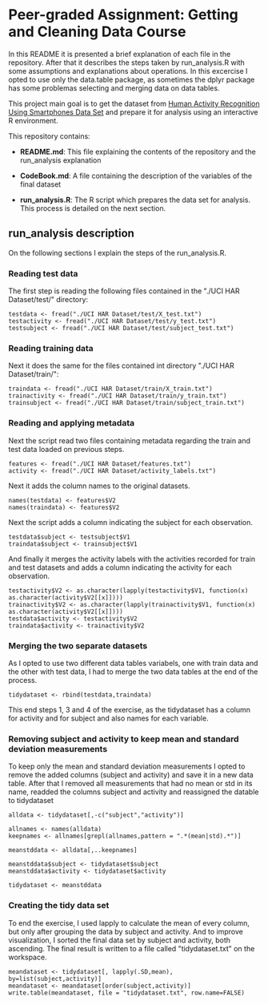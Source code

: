 # Peer-graded Assignment: Getting and Cleaning Data Course

In this README it is presented a brief explanation of each file in the repository. After that it describes the steps taken by run_analysis.R with some assumptions and explanations about operations. In this excercise I opted to use only the data.table package, as sometimes the dplyr package has some problemas selecting and merging data on data tables.

This project main goal is to get the dataset from [Human Activity Recognition Using Smartphones Data Set](http://archive.ics.uci.edu/ml/datasets/Human+Activity+Recognition+Using+Smartphones) and prepare it for analysis using an interactive R environment.

This repository contains:

* **README.md**: This file explaining the contents of the repository and the run_analysis explanation

* **CodeBook.md**: A file containing the description of the variables of the final dataset

* **run_analysis.R**: The R script which prepares the data set for analysis. This process is detailed on the next section.

## run_analysis description
On the following sections I explain the steps of the run_analysis.R.

### Reading test data
The first step is reading the following files contained in the "./UCI HAR Dataset/test/" directory:

```
testdata <- fread("./UCI HAR Dataset/test/X_test.txt")
testactivity <- fread("./UCI HAR Dataset/test/y_test.txt")
testsubject <- fread("./UCI HAR Dataset/test/subject_test.txt")
```

### Reading training data
Next it does the same for the files contained int directory "./UCI HAR Dataset/train/":

```
traindata <- fread("./UCI HAR Dataset/train/X_train.txt")
trainactivity <- fread("./UCI HAR Dataset/train/y_train.txt")
trainsubject <- fread("./UCI HAR Dataset/train/subject_train.txt")
```

### Reading and applying metadata
Next the script read two files containing metadata regarding the train and test data loaded on previous steps.
```
features <- fread("./UCI HAR Dataset/features.txt")
activity <- fread("./UCI HAR Dataset/activity_labels.txt")
```
Next it adds the column names to the original datasets.

```
names(testdata) <- features$V2
names(traindata) <- features$V2
```

Next the script adds a column indicating the subject for each observation.

```
testdata$subject <- testsubject$V1
traindata$subject <- trainsubject$V1
```

And finally it merges the activity labels with the activities recorded for train and test datasets and adds a column indicating the activity for each observation.
```
testactivity$V2 <- as.character(lapply(testactivity$V1, function(x) as.character(activity$V2[[x]])))
trainactivity$V2 <- as.character(lapply(trainactivity$V1, function(x) as.character(activity$V2[[x]])))
testdata$activity <- testactivity$V2
traindata$activity <- trainactivity$V2
```

### Merging the two separate datasets

As I opted to use two different data tables variabels, one with train data and the other with test data, I had to merge the two data tables at the end of the process.
```
tidydataset <- rbind(testdata,traindata)
```

This end steps 1, 3 and 4 of the exercise, as the tidydataset has a column for activity and for subject and also names for each variable.

### Removing subject and activity to keep mean and standard deviation measurements

To keep only the mean and standard deviation measurements I opted to remove the added columns (subject and activity) and save it in a new data table. After that I removed all measurements that had no mean or std in its name, readded the columns subject and activity and reassigned the datable to tidydataset

```
alldata <- tidydataset[,-c("subject","activity")]

allnames <- names(alldata)
keepnames <- allnames[grepl(allnames,pattern = ".*(mean|std).*")]

meanstddata <- alldata[,..keepnames]

meanstddata$subject <- tidydataset$subject
meanstddata$activity <- tidydataset$activity

tidydataset <- meanstddata
```

### Creating the tidy data set

To end the exercise, I used lapply to calculate the mean of every column, but only after grouping the data by subject and activity. And to improve visualization, I sorted the final data set by subject and activity, both ascending. The final result is written to a file called "tidydataset.txt" on the workspace.

```
meandataset <- tidydataset[, lapply(.SD,mean), by=list(subject,activity)]
meandataset <- meandataset[order(subject,activity)]
write.table(meandataset, file = "tidydataset.txt", row.name=FALSE)
```